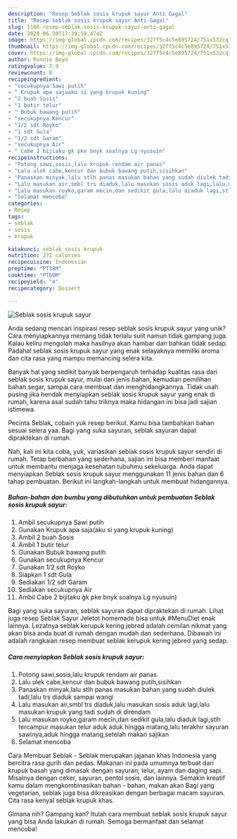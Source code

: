 ```yaml
---
description: "Resep Seblak sosis krupuk sayur Anti Gagal"
title: "Resep Seblak sosis krupuk sayur Anti Gagal"
slug: 1186-resep-seblak-sosis-krupuk-sayur-anti-gagal
date: 2020-06-30T17:39:59.474Z
image: https://img-global.cpcdn.com/recipes/327f5c4c5e895724/751x532cq70/seblak-sosis-krupuk-sayur-foto-resep-utama.jpg
thumbnail: https://img-global.cpcdn.com/recipes/327f5c4c5e895724/751x532cq70/seblak-sosis-krupuk-sayur-foto-resep-utama.jpg
cover: https://img-global.cpcdn.com/recipes/327f5c4c5e895724/751x532cq70/seblak-sosis-krupuk-sayur-foto-resep-utama.jpg
author: Ronnie Boyd
ratingvalue: 3.9
reviewcount: 8
recipeingredient:
- "secukupnya Sawi putih"
- " Krupuk apa sajaaku si yang krupuk kuning"
- "2 buah Sosis"
- "1 butir telur"
- " Bubuk bawang putih"
- "secukupnya Kencur"
- "1/2 sdt Royko"
- "1 sdt Gula"
- "1/2 sdt Garam"
- "secukupnya Air"
- " Cabe 2 bijiaku gk pke bnyk soalnya Lg nyusuin"
recipeinstructions:
- "Potong sawi,sosis,lalu krupuk rendam air panas"
- "Lalu ulek cabe,kencur dan bubuk bawang putih,sisihkan"
- "Panaskan minyak,lalu stlh panas masukan bahan yang sudah diulek tadi,lalu trs diaduk sampai wangi"
- "Lalu masukan air,smbl trs diaduk,lalu masukan sosis aduk lagi,lalu masukan krupuk yang tadi sudah di direndam"
- "Lalu masukan royko,garam mecin,dan sedikit gula,lalu diaduk lagi,stlh tercampur masukan telur aduk aduk hingga matang,lalu terakhir sayuran sawinya,aduk hingga matang,setelah makan sajikan"
- "Selamat mencoba"
categories:
- Resep
tags:
- seblak
- sosis
- krupuk

katakunci: seblak sosis krupuk 
nutrition: 272 calories
recipecuisine: Indonesian
preptime: "PT38M"
cooktime: "PT60M"
recipeyield: "4"
recipecategory: Dessert

---
```



![Seblak sosis krupuk sayur](https://img-global.cpcdn.com/recipes/327f5c4c5e895724/751x532cq70/seblak-sosis-krupuk-sayur-foto-resep-utama.jpg)

Anda sedang mencari inspirasi resep seblak sosis krupuk sayur yang unik? Cara menyiapkannya memang tidak terlalu sulit namun tidak gampang juga. Kalau keliru mengolah maka hasilnya akan hambar dan bahkan tidak sedap. Padahal seblak sosis krupuk sayur yang enak selayaknya memiliki aroma dan cita rasa yang mampu memancing selera kita.

Banyak hal yang sedikit banyak berpengaruh terhadap kualitas rasa dari seblak sosis krupuk sayur, mulai dari jenis bahan, kemudian pemilihan bahan segar, sampai cara membuat dan menghidangkannya. Tidak usah pusing jika hendak menyiapkan seblak sosis krupuk sayur yang enak di rumah, karena asal sudah tahu triknya maka hidangan ini bisa jadi sajian istimewa.

Pecinta Seblak, cobain yuk resep berikut. Kamu bisa tambahkan bahan sesuai selera yaa. Bagi yang suka sayuran, seblak sayuran dapat dipraktekan di rumah.


Nah, kali ini kita coba, yuk, variasikan seblak sosis krupuk sayur sendiri di rumah. Tetap berbahan yang sederhana, sajian ini bisa memberi manfaat untuk membantu menjaga kesehatan tubuhmu sekeluarga. Anda dapat menyiapkan Seblak sosis krupuk sayur menggunakan 11 jenis bahan dan 6 tahap pembuatan. Berikut ini langkah-langkah untuk membuat hidangannya.

<!--inarticleads1-->

##### Bahan-bahan dan bumbu yang dibutuhkan untuk pembuatan Seblak sosis krupuk sayur:

1. Ambil secukupnya Sawi putih
1. Gunakan  Krupuk apa saja(aku si yang krupuk kuning)
1. Ambil 2 buah Sosis
1. Ambil 1 butir telur
1. Gunakan  Bubuk bawang putih
1. Gunakan secukupnya Kencur
1. Gunakan 1/2 sdt Royko
1. Siapkan 1 sdt Gula
1. Sediakan 1/2 sdt Garam
1. Sediakan secukupnya Air
1. Ambil  Cabe 2 biji(aku gk pke bnyk soalnya Lg nyusuin)


Bagi yang suka sayuran, seblak sayuran dapat dipraktekan di rumah. Lihat juga resep Seblak Sayur Jeletot homemade bisa untuk #MenuDiet enak lainnya. Lezatnya seblak kerupuk kering jebred adalah cemilan nikmat yang akan bisa anda buat di rumah dengan mudah dan sederhana. Dibawah ini adalah rangkaian resep membuat seblak kerupuk kering jebred yang sedap. 

<!--inarticleads2-->

##### Cara menyiapkan Seblak sosis krupuk sayur:

1. Potong sawi,sosis,lalu krupuk rendam air panas
1. Lalu ulek cabe,kencur dan bubuk bawang putih,sisihkan
1. Panaskan minyak,lalu stlh panas masukan bahan yang sudah diulek tadi,lalu trs diaduk sampai wangi
1. Lalu masukan air,smbl trs diaduk,lalu masukan sosis aduk lagi,lalu masukan krupuk yang tadi sudah di direndam
1. Lalu masukan royko,garam mecin,dan sedikit gula,lalu diaduk lagi,stlh tercampur masukan telur aduk aduk hingga matang,lalu terakhir sayuran sawinya,aduk hingga matang,setelah makan sajikan
1. Selamat mencoba


Cara Membuat Seblak - Seblak merupakan jajanan khas Indonesia yang bercitra rasa gurih dan pedas. Makanan ini pada umumnya terbuat dari krupuk basah yang dimasak dengan sayuran, telur, ayam dan daging sapi. Misalnya dengan ceker, sayuran, pentol sosis, dan lainnya. Semakin kreatif kamu dalam mengkombinasikan bahan - bahan, makan akan Bagi yang vegetarian, seblak juga bisa dikreasikan dengan berbagai macam sayuran. Cita rasa kenyal seblak krupuk khas. 

Gimana nih? Gampang kan? Itulah cara membuat seblak sosis krupuk sayur yang bisa Anda lakukan di rumah. Semoga bermanfaat dan selamat mencoba!
